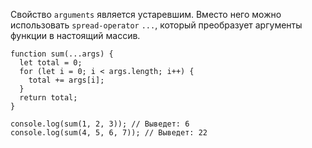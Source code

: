 Свойство `arguments` является устаревшим. 
Вместо него можно использовать `spread-operator` `...`, который преобразует аргументы функции в настоящий массив.

```
function sum(...args) {
  let total = 0;
  for (let i = 0; i < args.length; i++) {
    total += args[i];
  }
  return total;
}

console.log(sum(1, 2, 3)); // Выведет: 6
console.log(sum(4, 5, 6, 7)); // Выведет: 22
```